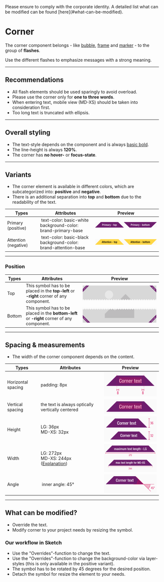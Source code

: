<AlertInfo alertHeadline="Modifiable">
Please ensure to comply with the corporate identity. A detailed list what can be modified can be found [here](#what-can-be-modified).
</AlertInfo>

# Corner

The corner component belongs - like [bubble](../Flash-Bubble/Flash%20-%20Bubble.md), [frame](../Flash-Frame/Flash%20-%20Frame.md) and [marker](../Flash-Marker/Flash%20-%20Marker.md) - to the group of **flashes**.

Use the different flashes to emphasize messages with a strong meaning.

---

## Recommendations

- All flash elements should be used sparingly to avoid overload.
- Please use the corner only for **one to three words**. 
- When entering text, mobile view (MD-XS) should be taken into consideration first.
- Too long text is truncated with ellipsis.
  
---

## Overall styling

- The text-style depends on the component and is always [basic bold](../../General/Typography/Typography.md#basic-bold).
- The line-height is always **120%**.
- The corner has **no hover-** or **focus-state**.

---

## Variants

- The corner element is available in different colors, which are subcategorized into: **positive** and **negative**.
- There is an additional separation into **top** and **bottom** due to the readability of the text.

| Types | Attributes | Preview |
|---|---|---|
| Primary (positive) | text-color: basic-white<br>background-color: brand-primary-base | ![primary](assets/types/primary@1x.png) |
| Attention (negative) | text-color: basic-black<br>background-color: brand-attention-base | ![attention](assets/types/attention@1x.png) |

---

### Position

| Types | Attributes | Preview |
|---|---|---|
| Top | This symbol has to be placed in the **top-left** or **-right** corner of any component. | ![position](assets/position/corner/top@1x.png) |
| Bottom | This symbol has to be placed in the **bottom-left** or **-right** corner of any component. | ![position](assets/position/corner/bottom@1x.png) |


---

## Spacing & measurements

- The width of the corner component depends on the content.

| Types | Attributes | Preview |
|---|---|---|
| Horizontal spacing | padding: 8px | ![horizontal-spacing](assets/measurements/horizontal-spacing@1x.png)|
| Vertical spacing | the text is always optically vertically centered | ![vertical-spacing](assets/measurements/vertical-spacing@1x.png) |
| Height | LG: 36px<br>MD-XS: 32px  | ![Height](assets/measurements/height@1x.png) |
| Width | LG: 272px<br>MD-XS: 244px <br>([Explanation](/Schwarz/Web/Bootstrap_Theme/Components/Flash_-_Corner/Flash_-_Corner.md#magic-numbers)) | ![Width](assets/measurements/width@1x.png) |
| Angle | inner angle: 45° | ![rotation](assets/measurements/angle@1x.png)

---

## What can be modified?

- Override the text.
- Modify corner to your project needs by resizing the symbol.

### Our workflow in Sketch

- Use the "Overrides"-function to change the text.
- Use the "Overrides"-function to change the background-color via layer-styles (this is only available in the positive variant).
- The symbol has to be rotated by 45 degrees for the desired position.
- Detach the symbol for resize the element to your needs.
